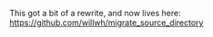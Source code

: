 This got a bit of a rewrite, and now lives here: https://github.com/willwh/migrate_source_directory
